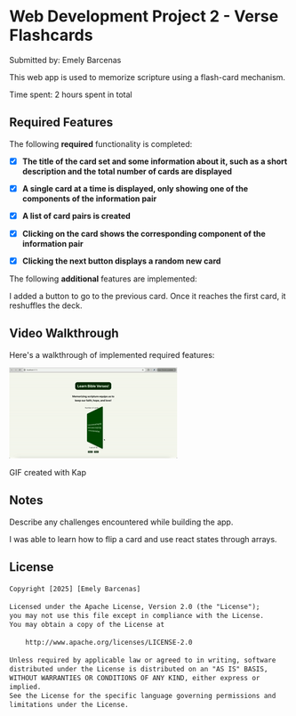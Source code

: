 # Web Development Project 2 - Verse Flashcards

Submitted by: Emely Barcenas

This web app is used to memorize scripture using a flash-card mechanism. 

Time spent: 2 hours spent in total

## Required Features

The following **required** functionality is completed:

- [X] **The title of the card set and some information about it, such as a short description and the total number of cards are displayed**
- [X] **A single card at a time is displayed, only showing one of the components of the information pair**
- [X] **A list of card pairs is created**
- [X] **Clicking on the card shows the corresponding component of the information pair**
- [X] **Clicking the next button displays a random new card**


The following **additional** features are implemented:

I added a button to go to the previous card. Once it reaches the first card, it reshuffles the deck. 

## Video Walkthrough

Here's a walkthrough of implemented required features:

<img src='public/walkthrough.gif' title='Video Walkthrough' width='' alt='Video Walkthrough' />

GIF created with Kap

## Notes

Describe any challenges encountered while building the app.

I was able to learn how to flip a card and use react states through arrays. 
## License

    Copyright [2025] [Emely Barcenas]

    Licensed under the Apache License, Version 2.0 (the "License");
    you may not use this file except in compliance with the License.
    You may obtain a copy of the License at

        http://www.apache.org/licenses/LICENSE-2.0

    Unless required by applicable law or agreed to in writing, software
    distributed under the License is distributed on an "AS IS" BASIS,
    WITHOUT WARRANTIES OR CONDITIONS OF ANY KIND, either express or implied.
    See the License for the specific language governing permissions and
    limitations under the License.